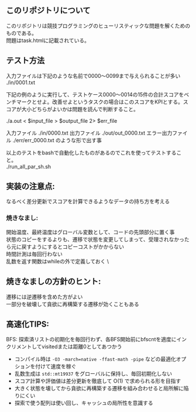 ## このリポジトリについて
このリポジトリは競技プログラミングのヒューリスティックな問題を解くためのものである。 \
問題はtask.htmlに記載されている。



## テスト方法
入力ファイルは下記のような名前で0000～0099まで与えられることが多い
./in/0001.txt

下記の例のように実行して、テストケース0000～0014の15件の合計スコアをベンチマークとせよ。改善せよというタスクの場合はこのスコアをKPIとする。スコアが大小どちらがよいかは問題を読んで判断すること。

./a.out < $input_file  > $output_file 2> $err_file

入力ファイル ./in/0000.txt
出力ファイル ./out/out_0000.txt
エラー出力ファイル ./err/err_0000.txt
のような形で出す事

以上のテストをbashで自動化したものがあるのでこれを使ってテストすること。 \
./run_all_par_sh.sh

## 実装の注意点:
なるべく差分更新でスコアを計算できるようなデータの持ち方を考える

### 焼きなまし:
開始温度、最終温度はグローバル変数として、コードの先頭部分に置く事 \
状態のコピーをするよりも、遷移で状態を変更してしまって、受理されなかったら元に戻すようにするとコピーコストがかからない \
時間計測は毎回行わない \
乱数を返す関数はwhileの外で定義しておく \


## 焼きなましの方針のヒント:
遷移には逆遷移を含めた方がよい \
一部分を破壊して貪欲に再構築する遷移が効くこともある

## 高速化TIPS:
BFS: 探索済リストの初期化を毎回行わず、各BFS開始前にbfscntを適度にインクリメントしてvisitedまたは距離0としてあつかう
- コンパイル時は `-O3 -march=native -ffast-math -pipe` などの最適化オプションを付けて速度を稼ぐ
- 乱数生成は `std::mt19937` をグローバルに保持し、毎回初期化しない
- スコア計算や評価値は差分更新を徹底して O(1) で求められる形を目指す
- 大きく状態を壊してから貪欲に再構築する遷移を組み合わせると局所解に陥りにくい
- 探索で使う配列は使い回し、キャッシュの局所性を意識する
